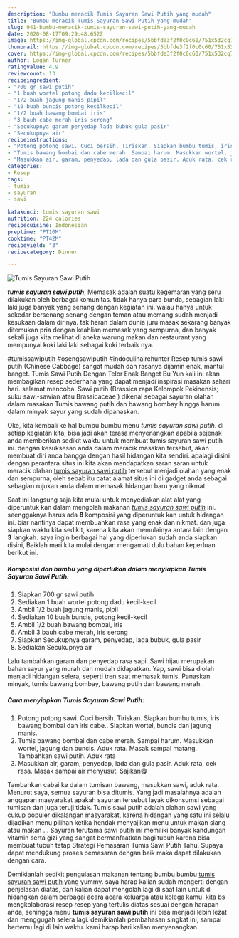 ```yaml
---
description: "Bumbu meracik Tumis Sayuran Sawi Putih yang mudah"
title: "Bumbu meracik Tumis Sayuran Sawi Putih yang mudah"
slug: 941-bumbu-meracik-tumis-sayuran-sawi-putih-yang-mudah
date: 2020-08-17T09:29:48.652Z
image: https://img-global.cpcdn.com/recipes/5bbfde3f2f0c0c60/751x532cq70/tumis-sayuran-sawi-putih-foto-resep-utama.jpg
thumbnail: https://img-global.cpcdn.com/recipes/5bbfde3f2f0c0c60/751x532cq70/tumis-sayuran-sawi-putih-foto-resep-utama.jpg
cover: https://img-global.cpcdn.com/recipes/5bbfde3f2f0c0c60/751x532cq70/tumis-sayuran-sawi-putih-foto-resep-utama.jpg
author: Logan Turner
ratingvalue: 4.9
reviewcount: 13
recipeingredient:
- "700 gr sawi putih"
- "1 buah wortel potong dadu kecilkecil"
- "1/2 buah jagung manis pipil"
- "10 buah buncis potong kecilkecil"
- "1/2 buah bawang bombai iris"
- "3 bauh cabe merah iris serong"
- "Secukupnya garam penyedap lada bubuk gula pasir"
- "Secukupnya air"
recipeinstructions:
- "Potong potong sawi. Cuci bersih. Tiriskan. Siapkan bumbu tumis, iris bawang bombai dan iris cabe.. Siapkan wortel, buncis dan jagung manis."
- "Tumis bawang bombai dan cabe merah. Sampai harum. Masukkan wortel, jagung dan buncis. Aduk rata. Masak sampai matang. Tambahkan sawi putih. Aduk rata"
- "Masukkan air, garam, penyedap, lada dan gula pasir. Aduk rata, cek rasa. Masak sampai air menyusut. Sajikan😋"
categories:
- Resep
tags:
- tumis
- sayuran
- sawi

katakunci: tumis sayuran sawi 
nutrition: 224 calories
recipecuisine: Indonesian
preptime: "PT10M"
cooktime: "PT42M"
recipeyield: "3"
recipecategory: Dinner

---
```



![Tumis Sayuran Sawi Putih](https://img-global.cpcdn.com/recipes/5bbfde3f2f0c0c60/751x532cq70/tumis-sayuran-sawi-putih-foto-resep-utama.jpg)

<b><i>tumis sayuran sawi putih</i></b>, Memasak adalah suatu kegemaran yang seru dilakukan oleh berbagai komunitas. tidak hanya para bunda, sebagian laki laki juga banyak yang senang dengan kegiatan ini. walau hanya untuk sekedar bersenang senang dengan teman atau memang sudah menjadi kesukaan dalam dirinya. tak heran dalam dunia juru masak sekarang banyak ditemukan pria dengan keahlian memasak yang sempurna, dan banyak sekali juga kita melihat di aneka warung makan dan restaurant yang mempunyai koki laki laki sebagai koki terbaik nya.

#tumissawiputih #osengsawiputih #indoculinairehunter Resep tumis sawi putih (Chinese Cabbage) sangat mudah dan rasanya dijamin enak, mantul banget. Tumis Sawi Putih Dengan Telor Enak Banget Bu Yun kali ini akan membagikan resep sederhana yang dapat menjadi inspirasi masakan sehari hari. selamat mencoba. Sawi putih (Brassica rapa Kelompok Pekinensis; suku sawi-sawian atau Brassicaceae ) dikenal sebagai sayuran olahan dalam masakan Tumis bawang putih dan bawang bombay hingga harum dalam minyak sayur yang sudah dipanaskan.

Oke, kita kembali ke hal bumbu bumbu menu <i>tumis sayuran sawi putih</i>. di setiap kegiatan kita, bisa jadi akan terasa menyenangkan apabila sejenak anda memberikan sedikit waktu untuk membuat tumis sayuran sawi putih ini. dengan kesuksesan anda dalam meracik masakan tersebut, akan membuat diri anda bangga dengan hasil hidangan kita sendiri. apalagi disini dengan perantara situs ini kita akan mendapatkan saran saran untuk meracik olahan <u>tumis sayuran sawi putih</u> tersebut menjadi olahan yang enak dan sempurna, oleh sebab itu catat alamat situs ini di gadget anda sebagai sebagian rujukan anda dalam memasak hidangan baru yang nikmat.


Saat ini langsung saja kita mulai untuk menyediakan alat alat yang diperuntuk kan dalam mengolah makanan <u><i>tumis sayuran sawi putih</i></u> ini. seenggaknya harus ada <b>8</b> komposisi yang diperuntuk kan untuk hidangan ini. biar nantinya dapat membuahkan rasa yang enak dan nikmat. dan juga siapkan waktu kita sedikit, karena kita akan memulainya antara lain dengan <b>3</b> langkah. saya ingin berbagai hal yang diperlukan sudah anda siapkan disini, Baiklah mari kita mulai dengan mengamati dulu bahan keperluan berikut ini.

<!--inarticleads1-->

##### Komposisi dan bumbu yang diperlukan dalam menyiapkan Tumis Sayuran Sawi Putih:

1. Siapkan 700 gr sawi putih
1. Sediakan 1 buah wortel potong dadu kecil-kecil
1. Ambil 1/2 buah jagung manis, pipil
1. Sediakan 10 buah buncis, potong kecil-kecil
1. Ambil 1/2 buah bawang bombai, iris
1. Ambil 3 bauh cabe merah, iris serong
1. Siapkan Secukupnya garam, penyedap, lada bubuk, gula pasir
1. Sediakan Secukupnya air


Lalu tambahkan garam dan penyedap rasa sapi. Sawi hijau merupakan bahan sayur yang murah dan mudah didapatkan. Yap, sawi bisa diolah menjadi hidangan selera, seperti tren saat memasak tumis. Panaskan minyak, tumis bawang bombay, bawang putih dan bawang merah. 

<!--inarticleads2-->

##### Cara menyiapkan Tumis Sayuran Sawi Putih:

1. Potong potong sawi. Cuci bersih. Tiriskan. Siapkan bumbu tumis, iris bawang bombai dan iris cabe.. Siapkan wortel, buncis dan jagung manis.
1. Tumis bawang bombai dan cabe merah. Sampai harum. Masukkan wortel, jagung dan buncis. Aduk rata. Masak sampai matang. Tambahkan sawi putih. Aduk rata
1. Masukkan air, garam, penyedap, lada dan gula pasir. Aduk rata, cek rasa. Masak sampai air menyusut. Sajikan😋


Tambahkan cabai ke dalam tumisan bawang, masukkan sawi, aduk rata. Menurut saya, semua sayuran bisa ditumis. Yang jadi masalahnya adalah anggapan masyarakat apakah sayuran tersebut layak dikonsumsi sebagai tumisan dan juga teruji tidak. Tumis sawi putih adalah olahan sawi yang cukup populer dikalangan masyarakat, karena hidangan yang satu ini selalu dijadikan menu pilihan ketika hendak menyajikan menu untuk makan siang atau makan … Sayuran terutama sawi putih ini memiliki banyak kandungan vitamin serta gizi yang sangat bermanfaatkan bagi tubuh karena bisa membuat tubuh tetap Strategi Pemasaran Tumis Sawi Putih Tahu. Supaya dapat mendukung proses pemasaran dengan baik maka dapat dilakukan dengan cara. 

Demikianlah sedikit pengulasan makanan tentang bumbu bumbu <u>tumis sayuran sawi putih</u> yang yummy. saya harap kalian sudah mengerti dengan penjelasan diatas, dan kalian dapat mengolah lagi di saat lain untuk di hidangkan dalam berbagai acara acara keluarga atau kolega kamu. kita bs mengkolaborasi resep resep yang tertulis diatas sesuai dengan harapan anda, sehingga menu <b>tumis sayuran sawi putih</b> ini bisa menjadi lebih lezat dan menggugah selera lagi. demikianlah pembahasan singkat ini, sampai bertemu lagi di lain waktu. kami harap hari kalian menyenangkan.

